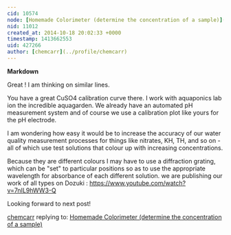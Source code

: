 ```yaml
---
cid: 10574
node: [Homemade Colorimeter (determine the concentration of a sample)](../notes/homechemist/08-04-2014/homemade-colorimter-determine-the-concentration-of-a-sample)
nid: 11012
created_at: 2014-10-18 20:02:33 +0000
timestamp: 1413662553
uid: 427266
author: [chemcarr](../profile/chemcarr)
---
```


**Markdown**

Great ! I am thinking on similar lines. 

You have a great CuSO4 calibration curve there. I work with aquaponics lab ion the incredible aquagarden.
We already have an automated pH measurement system and of course we use a calibration plot like yours for the pH electrode.

I am wondering how easy it would be to increase the accuracy of our water quality measurement processes 
for things like nitrates, KH, TH, and so on - all of which use test solutions that colour up with increasing concentrations.

Because they are different colours I may have to use a diffraction grating, which can be "set" to particular positions so as to use the appropriate wavelength for absorbance of each different solution. we are publishing our work of all types on Dozuki  : https://www.youtube.com/watch?v=7nIL9hWW3-Q

Looking forward to next post!


[chemcarr](../profile/chemcarr) replying to: [Homemade Colorimeter (determine the concentration of a sample)](../notes/homechemist/08-04-2014/homemade-colorimter-determine-the-concentration-of-a-sample)


